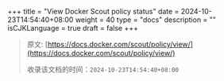 +++
title = "View Docker Scout policy status"
date = 2024-10-23T14:54:40+08:00
weight = 40
type = "docs"
description = ""
isCJKLanguage = true
draft = false
+++

> 原文: [https://docs.docker.com/scout/policy/view/](https://docs.docker.com/scout/policy/view/)
>
> 收录该文档的时间：`2024-10-23T14:54:40+08:00`
